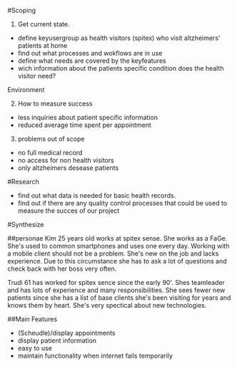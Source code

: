 #Scoping

01. Get current state. 
- define keyusergroup as health visitors (spitex) who visit altzheimers' patients at home
- find out what processes and wokflows are in use 
- define what needs are covered by the keyfeatures
- wich information about the patients specific condition does the health visitor need?

Environment 



02. How to measure success
- less inquiries about patient specific information
- reduced average time spent per appointment





03. problems out of scope
- no full medical record
- no access for non health visitors
- only altzheimers desease patients



#Research
- find out what data is needed for basic health records. 
- find out if there are any quality control processes that could be used to measure the succes of our project

 

#Synthesize 

##personae 
Kim 25 years old works at spitex sense. She works as a FaGe. She's used to common smartphones and uses one every day. Working with a mobile client should not be a problem. She's new on the job and lacks experience. Due to this circumstance she has to ask a lot of questions and check back with her boss very often. 


Trudi 61 has worked for spitex sence since the early 90'. Shes teamleader and has lots of experience and many responsibilities. She sees fewer new patients since she has a list of base clients she's been visiting for years and knows them by heart. She's very spectical about new technologies. 

##Main Features
- (Scheudle)/display appointments
- display patient information
- easy to use
- maintain functionality when internet fails temporarily 



 

 


